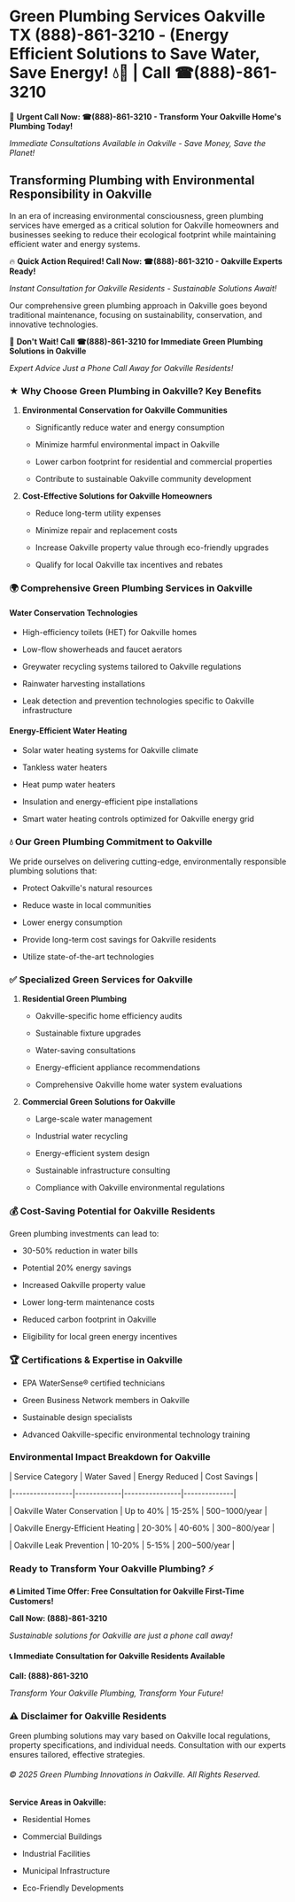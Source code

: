 # Green Plumbing Services Oakville TX (888)-861-3210 - (Energy Efficient Solutions to Save Water, Save Energy! 💧🌿 | Call ☎(888)-861-3210

🚨 **Urgent Call Now: ☎(888)-861-3210 - Transform Your Oakville Home's Plumbing Today!**
*Immediate Consultations Available in Oakville - Save Money, Save the Planet!*

## Transforming Plumbing with Environmental Responsibility in Oakville

In an era of increasing environmental consciousness, green plumbing services have emerged as a critical solution for Oakville homeowners and businesses seeking to reduce their ecological footprint while maintaining efficient water and energy systems. 

🔥 **Quick Action Required! Call Now: ☎(888)-861-3210 - Oakville Experts Ready!**
*Instant Consultation for Oakville Residents - Sustainable Solutions Await!*

Our comprehensive green plumbing approach in Oakville goes beyond traditional maintenance, focusing on sustainability, conservation, and innovative technologies.

🚨 **Don't Wait! Call ☎(888)-861-3210 for Immediate Green Plumbing Solutions in Oakville**
*Expert Advice Just a Phone Call Away for Oakville Residents!*

### ★ Why Choose Green Plumbing in Oakville? Key Benefits

1. **Environmental Conservation for Oakville Communities** 
   - Significantly reduce water and energy consumption
   - Minimize harmful environmental impact in Oakville
   - Lower carbon footprint for residential and commercial properties
   - Contribute to sustainable Oakville community development

2. **Cost-Effective Solutions for Oakville Homeowners** 
   - Reduce long-term utility expenses
   - Minimize repair and replacement costs
   - Increase Oakville property value through eco-friendly upgrades
   - Qualify for local Oakville tax incentives and rebates

### 🌍 Comprehensive Green Plumbing Services in Oakville

#### Water Conservation Technologies
- High-efficiency toilets (HET) for Oakville homes
- Low-flow showerheads and faucet aerators
- Greywater recycling systems tailored to Oakville regulations
- Rainwater harvesting installations
- Leak detection and prevention technologies specific to Oakville infrastructure

#### Energy-Efficient Water Heating
- Solar water heating systems for Oakville climate
- Tankless water heaters
- Heat pump water heaters
- Insulation and energy-efficient pipe installations
- Smart water heating controls optimized for Oakville energy grid

### 💧 Our Green Plumbing Commitment to Oakville

We pride ourselves on delivering cutting-edge, environmentally responsible plumbing solutions that:
- Protect Oakville's natural resources
- Reduce waste in local communities
- Lower energy consumption
- Provide long-term cost savings for Oakville residents
- Utilize state-of-the-art technologies

### ✅ Specialized Green Services for Oakville

1. **Residential Green Plumbing**
   - Oakville-specific home efficiency audits
   - Sustainable fixture upgrades
   - Water-saving consultations
   - Energy-efficient appliance recommendations
   - Comprehensive Oakville home water system evaluations

2. **Commercial Green Solutions for Oakville**
   - Large-scale water management
   - Industrial water recycling
   - Energy-efficient system design
   - Sustainable infrastructure consulting
   - Compliance with Oakville environmental regulations

### 💰 Cost-Saving Potential for Oakville Residents

Green plumbing investments can lead to:
- 30-50% reduction in water bills
- Potential 20% energy savings
- Increased Oakville property value
- Lower long-term maintenance costs
- Reduced carbon footprint in Oakville
- Eligibility for local green energy incentives

### 🏆 Certifications & Expertise in Oakville

- EPA WaterSense® certified technicians
- Green Business Network members in Oakville
- Sustainable design specialists
- Advanced Oakville-specific environmental technology training

### Environmental Impact Breakdown for Oakville

| Service Category | Water Saved | Energy Reduced | Cost Savings |
|-----------------|-------------|----------------|--------------|
| Oakville Water Conservation | Up to 40% | 15-25% | $500-$1000/year |
| Oakville Energy-Efficient Heating | 20-30% | 40-60% | $300-$800/year |
| Oakville Leak Prevention | 10-20% | 5-15% | $200-$500/year |

### Ready to Transform Your Oakville Plumbing? ⚡

**🔥 Limited Time Offer: Free Consultation for Oakville First-Time Customers!**

**Call Now: (888)-861-3210**
*Sustainable solutions for Oakville are just a phone call away!*

#### 📞 Immediate Consultation for Oakville Residents Available

**Call: (888)-861-3210**
*Transform Your Oakville Plumbing, Transform Your Future!*

### ⚠️ Disclaimer for Oakville Residents

Green plumbing solutions may vary based on Oakville local regulations, property specifications, and individual needs. Consultation with our experts ensures tailored, effective strategies.

###### © 2025 Green Plumbing Innovations in Oakville. All Rights Reserved.

**Service Areas in Oakville:** 
- Residential Homes
- Commercial Buildings
- Industrial Facilities
- Municipal Infrastructure
- Eco-Friendly Developments